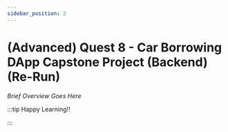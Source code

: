 ```yaml
---
sidebar_position: 2
---
```


# (Advanced) Quest 8 - Car Borrowing DApp Capstone Project (Backend) (Re-Run)

_Brief Overview Goes Here_

:::tip Happy Learning!!

<QuestButton text="Go To Quest" link="" />

:::
